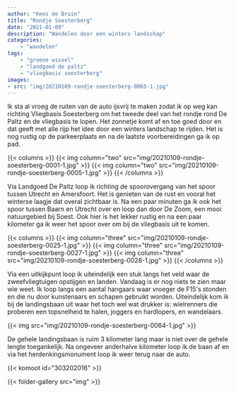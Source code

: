 ```yaml
---
author: "Kees de Bruin"
title: "Rondje Soesterberg"
date: "2021-01-09"
description: "Wandelen door een winters landschap"
categories:
    - "wandelen"
tags:
    - "groene wissel"
    - "landgoed de paltz"
    - "vliegbasis soesterberg"
images:
- src: "img/20210109-rondje-soesterberg-0065-1.jpg"
---
```


Ik sta al vroeg de ruiten van de auto ijsvrij te maken zodat ik op weg kan richting Vliegbasis Soesterberg om het tweede deel van het rondje rond De Paltz en de vliegbasis te lopen. Het zonnetje komt af en toe goed door en dat geeft met alle rijp het idee door een winters landschap te rijden. Het is nog rustig op de parkeerplaats en na de laatste voorbereidingen ga ik op pad.

{{< columns >}}
    {{< img column="two" src="img/20210109-rondje-soesterberg-0001-1.jpg" >}}
    {{< img column="two" src="img/20210109-rondje-soesterberg-0005-1.jpg" >}}
{{< /columns >}}

Via Landgoed De Paltz loop ik richting de spoorovergang van het spoor tussen Utrecht en Amersfoort. Het is genieten van de rust en vooral het winterse laagje dat overal zichtbaar is. Na een paar minuten ga ik ook het spoor tussen Baarn en Utrecht over en loop dan door De Zoom, een mooi natuurgebied bij Soest. Ook hier is het lekker rustig en na een paar kilometer ga ik weer het spoor over om bij de vliegbasis uit te komen.

{{< columns >}}
    {{< img column="three" src="img/20210109-rondje-soesterberg-0025-1.jpg" >}}
    {{< img column="three" src="img/20210109-rondje-soesterberg-0027-1.jpg" >}}
    {{< img column="three" src="img/20210109-rondje-soesterberg-0028-1.jpg" >}}
{{< /columns >}}

Via een uitkijkpunt loop ik uiteindelijk een stuk langs het veld waar de zweefvliegtuigen opstijgen en landen. Vandaag is er nog niets te zien maar wie weet. Ik loop langs een aantal hangaars waar vroeger de F15's stonden en die nu door kunstenaars en schapen gebruikt worden. Uiteindelijk kom ik bij de landingsbaan uit waar het toch wel wat drukker is: wielrenners die proberen een topsnelheid te halen, joggers en hardlopers, en wandelaars.

{{< img src="img/20210109-rondje-soesterberg-0064-1.jpg" >}}

De gehele landingsbaan is ruim 3 kilometer lang maar is niet over de gehele lengte toegankelijk. Na ongeveer anderhalve kilometer loop ik de baan af en via het herdenkingsmonument loop ik weer terug naar de auto.

{{< komoot id="303202016" >}}

{{< folder-gallery src="img" >}}